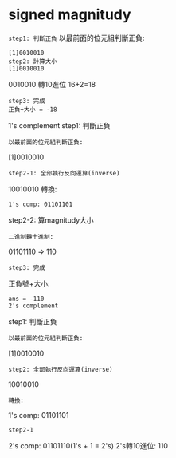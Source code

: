 #  signed magnitudy
``
step1: 判斷正負
``
以最前面的位元組判斷正負:
```
[1]0010010 
step2: 計算大小
[1]0010010
```
0010010 轉10進位 16+2=18
```
step3: 完成
正負+大小 = -18
```
1's complement
step1: 判斷正負
```
以最前面的位元組判斷正負:
```
[1]0010010 
```
step2-1: 全部執行反向運算(inverse)
```
10010010
轉換:
```
1's comp: 01101101
```
step2-2: 算magnitudy大小
```
二進制轉十進制:
```
01101110 => 110
```
step3: 完成
```
正負號+大小:
```
ans = -110
2's complement
```
step1: 判斷正負
```
以最前面的位元組判斷正負:
```
[1]0010010 
```
step2: 全部執行反向運算(inverse)
```
10010010
```
轉換:
```
1's comp: 01101101
```
step2-1
```
2's comp: 01101110(1's + 1 = 2's)
2's轉10進位: 110
